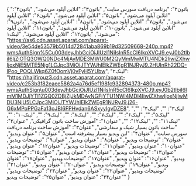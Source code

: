 {
  "باتون۲": "برنامه دریافت سورس سایت",
  "باتون۳": "انلاین آپلود می‌شود.",
  "باتون۴": "انلاین آپلود می‌شود.",
  "باتون۵": "انلاین آپلود می‌شود.",
  "باتون۶": "انلاین آپلود می‌شود.",
  "باتون۷": "انلاین آپلود می‌شود.",
  "باتون۸": "انلاین آپلود می‌شود.",
  "باتون۹": "انلاین آپلود می‌شود.",
  "باتون۱۰": "انلاین آپلود می‌شود.",
  "باتون۱۱": "انلاین آپلود می‌شود.",
  "باتون۱۲": "انلاین آپلود می‌شود.",
  "لینک۱": "https://as6.cdn.asset.aparat.com/aparat-video/3e54de53579b5014d72841aba869b19d32509668-240p.mp4?wmsAuthSign%5Cu003deyJhbGciOiJIUzI1NiIsInR5cCI6IkpXVCJ9.eyJ0b2tlbiI6IjZiOTQ3OWQ0NDc4MjAyMDE3MWU0M2QyMmMwMTU4NDk2IiwiZXhwIjoxNjE5MTE5Njg1LCJpc3MiOiJTYWJhIElkZWEgR1NJRyJ9.2HUInRh22DQ-lPoo_POQLWkq6Z0fOomVj0vFyH5YUbw",
  "لینک۲": "https://hajifirouz3.cdn.asset.aparat.com/aparat-video/c253b3f82eaee5862a4a76d5ef198fc932894373-480p.mp4?wmsAuthSign\u003deyJhbGciOiJIUzI1NiIsInR5cCI6IkpXVCJ9.eyJ0b2tlbiI6ImM1MDJjYTI1ZGQ0ZDBjZjJkMDAyNGFjYTU1NWI4MDI4IiwiZXhwIjoxNjIwMDU3NjU5LCJpc3MiOiJTYWJhIElkZWEgR1NJRyJ9.j26-G6xMPoPPGaFa13oJBI6FPHvdan6ASxyyIgvDZE8",
  "لینک۳": "",
  "لینک۴": "",
  "لینک۵": "",
  "لینک۶": "",
  "لینک۷": "",
  "لینک۸": "",
  "لینک۹": "",
  "لینک۱۰": "",
  "لینک۱۱": "",
  "لینک۱۲": "",
  "عنوان۱": "آموزش ساخت باتون گرافیکی",
  "عنوان۲": "ساخت باتون بسیار شیک و سفارشی",
  "عنوان۳": "آموزش ساخت برنامه دریافت سورس سایت",
  "عنوان۴": "این ویدیو بسیار پیشرفته است",
  "عنوان۵": "عنوان ویدیو",
  "عنوان۷": "توضیحات ویدیو",
  "عنوان۸": "عنوان ویدیو",
  "عنوان۹": "توضیحات ویدیو",
  "عنوان۱۰": "عنوان ویدیو",
  "عنوان۱۱": "توضیحات ویدیو",
  "عنوان۱۲": "عنوان ویدیو",
  "عنوان۱۳": "توضیحات ویدیو",
  "عنوان۱۴": "عنوان ویدیو",
  "عنوان۱۵": "توضیحات ویدیو",
  "عنوان۱۶": "عنوان ویدیو",
  "عنوان۱۷": "توضیحات ویدیو",
  "عنوان۱۸": "عنوان ویدیو",
  "عنوان۱۹": "توضیحات ویدیو",
  "عنوان۲۰": "عنوان ویدیو",
  "عنوان۲۱": "توضیحات ویدیو",
  "عنوان۲۲": "عنوان ویدیو",
  "عنوان۲۳": "توضیحات ویدیو",
  "عنوان۲۴": "عنوان ویدیو",
  "عنوان۲۵": "توضیحات ویدیو"
}
